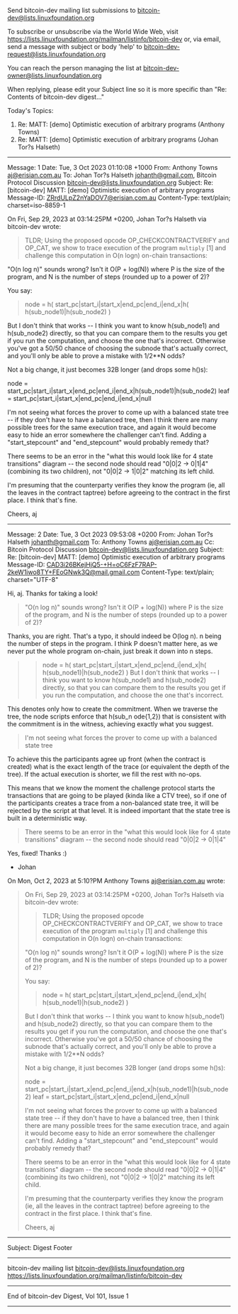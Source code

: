 Send bitcoin-dev mailing list submissions to
	bitcoin-dev@lists.linuxfoundation.org

To subscribe or unsubscribe via the World Wide Web, visit
	https://lists.linuxfoundation.org/mailman/listinfo/bitcoin-dev
or, via email, send a message with subject or body 'help' to
	bitcoin-dev-request@lists.linuxfoundation.org

You can reach the person managing the list at
	bitcoin-dev-owner@lists.linuxfoundation.org

When replying, please edit your Subject line so it is more specific
than "Re: Contents of bitcoin-dev digest..."


Today's Topics:

   1. Re: MATT: [demo] Optimistic execution of arbitrary programs
      (Anthony Towns)
   2. Re: MATT: [demo] Optimistic execution of arbitrary	programs
      (Johan Tor?s Halseth)


----------------------------------------------------------------------

Message: 1
Date: Tue, 3 Oct 2023 01:10:08 +1000
From: Anthony Towns <aj@erisian.com.au>
To: Johan Tor?s Halseth <johanth@gmail.com>, Bitcoin Protocol
	Discussion <bitcoin-dev@lists.linuxfoundation.org>
Subject: Re: [bitcoin-dev] MATT: [demo] Optimistic execution of
	arbitrary programs
Message-ID: <ZRrdULpZ2nYaDOV7@erisian.com.au>
Content-Type: text/plain; charset=iso-8859-1

On Fri, Sep 29, 2023 at 03:14:25PM +0200, Johan Tor?s Halseth via bitcoin-dev wrote:
> TLDR; Using the proposed opcode OP_CHECKCONTRACTVERIFY and OP_CAT, we
> show to trace execution of the program `multiply` [1] and challenge
> this computation in O(n logn) on-chain transactions:

"O(n log n)" sounds wrong? Isn't it O(P + log(N)) where P is the size
of the program, and N is the number of steps (rounded up to a power of 2)?

You say:

> node = h( start_pc|start_i|start_x|end_pc|end_i|end_x|h( h(sub_node1)|h(sub_node2) )

But I don't think that works -- I think you want to know h(sub_node1)
and h(sub_node2) directly, so that you can compare them to the results
you get if you run the computation, and choose the one that's incorrect.
Otherwise you've got a 50/50 chance of choosing the subnode that's
actually correct, and you'll only be able to prove a mistake with
1/2**N odds?

Not a big change, it just becomes 32B longer (and drops some h()s):

  node = start_pc|start_i|start_x|end_pc|end_i|end_x|h(sub_node1)|h(sub_node2)
  leaf = start_pc|start_i|start_x|end_pc|end_i|end_x|null

I'm not seeing what forces the prover to come up with a balanced state
tree -- if they don't have to have a balanced tree, then I think there
are many possible trees for the same execution trace, and again it would
become easy to hide an error somewhere the challenger can't find. Adding a
"start_stepcount" and "end_stepcount" would probably remedy that?

There seems to be an error in the "what this would look like for 4 state
transitions" diagram -- the second node should read "0|0|2 -> 0|1|4"
(combining its two children), not "0|0|2 -> 1|0|2" matching its left
child.

I'm presuming that the counterparty verifies they know the program (ie,
all the leaves in the contract taptree) before agreeing to the contract
in the first place. I think that's fine.

Cheers,
aj



------------------------------

Message: 2
Date: Tue, 3 Oct 2023 09:53:08 +0200
From: Johan Tor?s Halseth <johanth@gmail.com>
To: Anthony Towns <aj@erisian.com.au>
Cc: Bitcoin Protocol Discussion
	<bitcoin-dev@lists.linuxfoundation.org>
Subject: Re: [bitcoin-dev] MATT: [demo] Optimistic execution of
	arbitrary	programs
Message-ID:
	<CAD3i26BKejHjQ5-+H=oC6FzF7RAP-2keW1iwo8TY+FEoGNwk3Q@mail.gmail.com>
Content-Type: text/plain; charset="UTF-8"

Hi, aj. Thanks for taking a look!

> "O(n log n)" sounds wrong? Isn't it O(P + log(N)) where P is the size
> of the program, and N is the number of steps (rounded up to a power of 2)?

Thanks, you are right. That's a typo, it should indeed be O(log n). n
being the number of steps in the program. I think P doesn't matter
here, as we never put the whole program on-chain, just break it down
into n steps.

> > node = h( start_pc|start_i|start_x|end_pc|end_i|end_x|h( h(sub_node1)|h(sub_node2) )
> But I don't think that works -- I think you want to know h(sub_node1)
> and h(sub_node2) directly, so that you can compare them to the results
> you get if you run the computation, and choose the one that's incorrect.

This denotes only how to create the commitment. When we traverse the
tree, the node scripts enforce that h(sub_n
ode{1,2}) that is consistent with the commitment is in the witness,
achieving exactly what you suggest.

> I'm not seeing what forces the prover to come up with a balanced state
> tree

To achieve this the participants agree up front (when the contract is
created) what is the exact length of the trace (or equivalent the
depth of the tree). If the actual execution is shorter, we fill the
rest with no-ops.

This means that we know the moment the challenge protocol starts the
transactions that are going to be played (kinda like a CTV tree), so
if one of the participants creates a trace from a non-balanced state
tree, it will be rejected by the script at that level. It is indeed
important that the state tree is built in a deterministic way.

> There seems to be an error in the "what this would look like for 4 state
> transitions" diagram -- the second node should read "0|0|2 -> 0|1|4"

Yes, fixed! Thanks :)

- Johan


On Mon, Oct 2, 2023 at 5:10?PM Anthony Towns <aj@erisian.com.au> wrote:
>
> On Fri, Sep 29, 2023 at 03:14:25PM +0200, Johan Tor?s Halseth via bitcoin-dev wrote:
> > TLDR; Using the proposed opcode OP_CHECKCONTRACTVERIFY and OP_CAT, we
> > show to trace execution of the program `multiply` [1] and challenge
> > this computation in O(n logn) on-chain transactions:
>
> "O(n log n)" sounds wrong? Isn't it O(P + log(N)) where P is the size
> of the program, and N is the number of steps (rounded up to a power of 2)?
>
> You say:
>
> > node = h( start_pc|start_i|start_x|end_pc|end_i|end_x|h( h(sub_node1)|h(sub_node2) )
>
> But I don't think that works -- I think you want to know h(sub_node1)
> and h(sub_node2) directly, so that you can compare them to the results
> you get if you run the computation, and choose the one that's incorrect.
> Otherwise you've got a 50/50 chance of choosing the subnode that's
> actually correct, and you'll only be able to prove a mistake with
> 1/2**N odds?
>
> Not a big change, it just becomes 32B longer (and drops some h()s):
>
>   node = start_pc|start_i|start_x|end_pc|end_i|end_x|h(sub_node1)|h(sub_node2)
>   leaf = start_pc|start_i|start_x|end_pc|end_i|end_x|null
>
> I'm not seeing what forces the prover to come up with a balanced state
> tree -- if they don't have to have a balanced tree, then I think there
> are many possible trees for the same execution trace, and again it would
> become easy to hide an error somewhere the challenger can't find. Adding a
> "start_stepcount" and "end_stepcount" would probably remedy that?
>
> There seems to be an error in the "what this would look like for 4 state
> transitions" diagram -- the second node should read "0|0|2 -> 0|1|4"
> (combining its two children), not "0|0|2 -> 1|0|2" matching its left
> child.
>
> I'm presuming that the counterparty verifies they know the program (ie,
> all the leaves in the contract taptree) before agreeing to the contract
> in the first place. I think that's fine.
>
> Cheers,
> aj
>


------------------------------

Subject: Digest Footer

_______________________________________________
bitcoin-dev mailing list
bitcoin-dev@lists.linuxfoundation.org
https://lists.linuxfoundation.org/mailman/listinfo/bitcoin-dev


------------------------------

End of bitcoin-dev Digest, Vol 101, Issue 1
*******************************************

